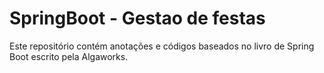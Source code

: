 # SpringBoot - Gestao de festas

Este repositório contém anotações e códigos baseados no livro de Spring Boot escrito pela Algaworks.
